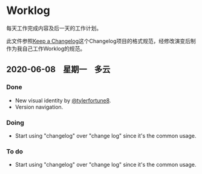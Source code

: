 # Worklog
每天工作完成内容及后一天的工作计划。

此文件参照[Keep a Changelog](https://keepachangelog.com/en/1.0.0/)这个Changelog项目的格式规范，经修改演变后制作为我自己工作Worklog的规范。

## 2020-06-08&nbsp;&nbsp;&nbsp;&nbsp;星期一&nbsp;&nbsp;&nbsp;&nbsp;多云
### Done
- New visual identity by [@tylerfortune8](https://github.com/tylerfortune8).
- Version navigation.

### Doing
- Start using "changelog" over "change log" since it's the common usage.

### To do
- Start using "changelog" over "change log" since it's the common usage.